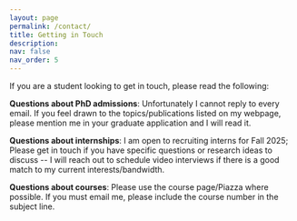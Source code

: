 ```yaml
---
layout: page
permalink: /contact/
title: Getting in Touch
description: 
nav: false
nav_order: 5
---
```



If you are a student looking to get in touch, please read the following:

**Questions about PhD admissions**: Unfortunately I cannot reply to every email. If you feel drawn to the topics/publications listed on my webpage, please mention me in your graduate application and I will read it. 

**Questions about internships**: I am open to recruiting interns for Fall 2025; Please get in touch if you have specific questions or research ideas to discuss -- I will reach out to schedule video interviews if there is a good match to my current interests/bandwidth. 

**Questions about courses**: Please use the course page/Piazza where possible. If you must email me, please include the course number in the subject line. 


